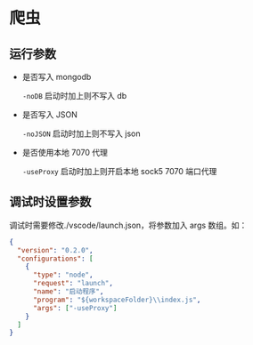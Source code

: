 # 爬虫

## 运行参数

- 是否写入 mongodb

  `-noDB` 启动时加上则不写入 db

- 是否写入 JSON

  `-noJSON` 启动时加上则不写入 json

- 是否使用本地 7070 代理

  `-useProxy` 启动时加上则开启本地 sock5 7070 端口代理

## 调试时设置参数

调试时需要修改./vscode/launch.json，将参数加入 args 数组。如：

```json
{
  "version": "0.2.0",
  "configurations": [
    {
      "type": "node",
      "request": "launch",
      "name": "启动程序",
      "program": "${workspaceFolder}\\index.js",
      "args": ["-useProxy"]
    }
  ]
}
```
